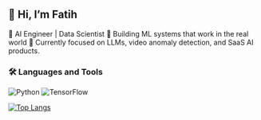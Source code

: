 ## 👋 Hi, I’m Fatih

🚀 AI Engineer | Data Scientist 
🎯 Building ML systems that work in the real world
🌱 Currently focused on LLMs, video anomaly detection, and SaaS AI products.

### 🛠️ Languages and Tools
![Python](https://img.shields.io/badge/-Python-black?style=flat-square&logo=Python)
![TensorFlow](https://img.shields.io/badge/-TensorFlow-black?style=flat-square&logo=tensorflow)

[![Top Langs](https://github-readme-stats.vercel.app/api/top-langs/?username=mfatihp&layout=pie&hide=jupyter%20notebook)](https://github.com/anuraghazra/github-readme-stats)
